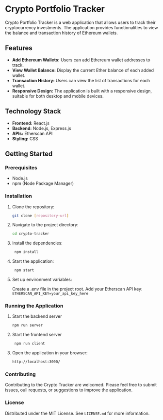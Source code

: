 # Crypto Portfolio Tracker

Crypto Portfolio Tracker is a web application that allows users to track their cryptocurrency investments. The application provides functionalities to view the balance and transaction history of Ethereum wallets.

## Features

- **Add Ethereum Wallets:** Users can add Ethereum wallet addresses to track.
- **View Wallet Balance:** Display the current Ether balance of each added wallet.
- **Transaction History:** Users can view the list of transactions for each wallet.
- **Responsive Design:** The application is built with a responsive design, suitable for both desktop and mobile devices.

## Technology Stack

- **Frontend:** React.js
- **Backend:** Node.js, Express.js
- **APIs:** Etherscan API
- **Styling:** CSS

## Getting Started

### Prerequisites

- Node.js
- npm (Node Package Manager)

### Installation

1. Clone the repository:

   ```bash
   git clone [repository-url]
2. Navigate to the project directory:
   
   ```bash
   cd crypto-tracker
3. Install the dependencies:
   
   ```bash
    npm install
4. Start the application:
    
    ```bash
     npm start
5. Set up environment variables:
    
    Create a .env file in the project root.
    Add your Etherscan API key: ```
    ETHERSCAN_API_KEY=your_api_key_here```

### Running the Application

1. Start the backend server
   
   ```bash
   npm run server
2. Start the frontend server
   
   ```bash
    npm run client
3. Open the application in your browser:
    
    ```bash
    http://localhost:3000/
    ```

### Contributing 
Contributing to the Crypto Tracker are welcomed. Please feel free to submit issues, oull requests, or suggestions to improve the application.

### License
Distributed under the MIT License. See `LICENSE.md` for more information.